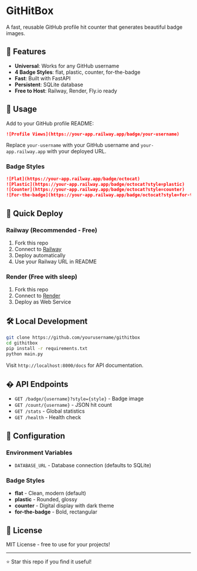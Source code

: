 # GitHitBox

A fast, reusable GitHub profile hit counter that generates beautiful badge images.

## 🚀 Features

- **Universal**: Works for any GitHub username
- **4 Badge Styles**: flat, plastic, counter, for-the-badge
- **Fast**: Built with FastAPI
- **Persistent**: SQLite database
- **Free to Host**: Railway, Render, Fly.io ready

## 📖 Usage

Add to your GitHub profile README:

```markdown
![Profile Views](https://your-app.railway.app/badge/your-username)
```

Replace `your-username` with your GitHub username and `your-app.railway.app` with your deployed URL.

### Badge Styles

```markdown
![Flat](https://your-app.railway.app/badge/octocat)
![Plastic](https://your-app.railway.app/badge/octocat?style=plastic) 
![Counter](https://your-app.railway.app/badge/octocat?style=counter)
![For-the-badge](https://your-app.railway.app/badge/octocat?style=for-the-badge)
```

## 🚀 Quick Deploy

### Railway (Recommended - Free)
1. Fork this repo
2. Connect to [Railway](https://railway.app)
3. Deploy automatically
4. Use your Railway URL in README

### Render (Free with sleep)
1. Fork this repo  
2. Connect to [Render](https://render.com)
3. Deploy as Web Service

## 🛠️ Local Development

```bash
git clone https://github.com/yourusername/githitbox
cd githitbox
pip install -r requirements.txt
python main.py
```

Visit `http://localhost:8000/docs` for API documentation.

## � API Endpoints

- `GET /badge/{username}?style={style}` - Badge image
- `GET /count/{username}` - JSON hit count
- `GET /stats` - Global statistics
- `GET /health` - Health check

## 🔧 Configuration

### Environment Variables
- `DATABASE_URL` - Database connection (defaults to SQLite)

### Badge Styles
- **flat** - Clean, modern (default)
- **plastic** - Rounded, glossy
- **counter** - Digital display with dark theme
- **for-the-badge** - Bold, rectangular

## 📝 License

MIT License - free to use for your projects!

---

⭐ Star this repo if you find it useful!
